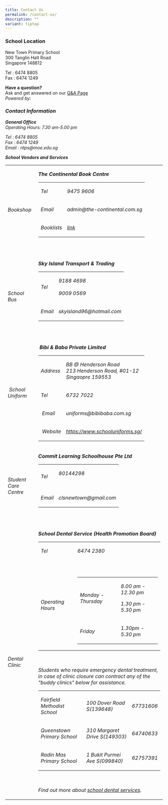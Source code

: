 ```yaml
---
title: Contact Us
permalink: /contact-us/
description: ""
variant: tiptap
---
```

<h3>School Location</h3>
<p></p>
<p>New Town Primary School
<br>300 Tanglin Halt Road
<br>Singapore 148812
<br>
</p>
<p>Tel : 6474 8805
<br>Fax : 6474 1249
<br>
</p>
<p><strong>Have a question?</strong>
<br>Ask and get answered on our <a href="https://go.ask.gov.sg/ntps" rel="noopener noreferrer nofollow" target="_blank">Q&amp;A Page</a>
<br><em>Powered by: <br></em>
</p>
<p></p>
<h3><em>Contact Information</em></h3>
<p><strong><em>General Office</em></strong><em><br>Operating Hours: 7.30 am-5.00 pm<br></em>
</p>
<p><em>Tel : 6474 8805<br>Fax : 6474 1249<br>Email : ntps@moe.edu.sg<br></em>
</p>
<p><strong><em>School Vendors and Services</em></strong>
</p>
<table style="minWidth: 50px">
<colgroup>
<col>
<col>
</colgroup>
<tbody>
<tr>
<td rowspan="1" colspan="1">
<p><em>Bookshop</em>
</p>
</td>
<td rowspan="1" colspan="1">
<p><strong><em>The Continental Book Centre</em></strong>
</p>
<table style="minWidth: 50px">
<colgroup>
<col>
<col>
</colgroup>
<tbody>
<tr>
<td rowspan="1" colspan="1">
<p><em>Tel</em>
</p>
</td>
<td rowspan="1" colspan="1">
<p><em>9475 9606</em>
</p>
</td>
</tr>
<tr>
<td rowspan="1" colspan="1">
<p><em>Email</em>
</p>
</td>
<td rowspan="1" colspan="1">
<p><em>admin@the-continental.com.sg</em>
</p>
</td>
</tr>
<tr>
<td rowspan="1" colspan="1">
<p><em>Booklists</em>
</p>
</td>
<td rowspan="1" colspan="1">
<p><em><a href="https://drive.google.com/drive/folders/1BLIe4MZeEKNukGxRO1nftaoi-tSZtnQH?usp=drive_link" rel="noopener noreferrer nofollow" target="_blank">link</a></em>
</p>
</td>
</tr>
</tbody>
</table>
<p><em>&nbsp;</em>
</p>
</td>
</tr>
<tr>
<td rowspan="1" colspan="1">
<p><em>School Bus</em>
</p>
</td>
<td rowspan="1" colspan="1">
<p><strong><em>Sky Island Transport &amp; Trading</em></strong>
</p>
<table style="minWidth: 50px">
<colgroup>
<col>
<col>
</colgroup>
<tbody>
<tr>
<td rowspan="1" colspan="1">
<p><em>Tel</em>
</p>
</td>
<td rowspan="1" colspan="1">
<p><em>9188 4698<br><br>9009 0569</em>
</p>
</td>
</tr>
<tr>
<td rowspan="1" colspan="1">
<p><em>Email</em>
</p>
</td>
<td rowspan="1" colspan="1">
<p><em>skyisland96@hotmail.com</em>
</p>
</td>
</tr>
</tbody>
</table>
<p><em>&nbsp;&nbsp;</em>
</p>
</td>
</tr>
<tr>
<td rowspan="1" colspan="1">
<p><em>&nbsp;School Uniform</em>
</p>
</td>
<td rowspan="1" colspan="1">
<p><em>&nbsp;</em><strong><em>Bibi &amp; Baba Private Limited</em></strong>
</p>
<table style="minWidth: 50px">
<colgroup>
<col>
<col>
</colgroup>
<tbody>
<tr>
<td rowspan="1" colspan="1">
<p><em>Address</em>
</p>
</td>
<td rowspan="1" colspan="1">
<p><em>BB @ Henderson Road<br>213 Henderson Road, #01-12<br>Singaopre 159553</em>
</p>
</td>
</tr>
<tr>
<td rowspan="1" colspan="1">
<p><em>Tel</em>
</p>
</td>
<td rowspan="1" colspan="1">
<p><em>6732 7022</em>
</p>
</td>
</tr>
<tr>
<td rowspan="1" colspan="1">
<p><em>&nbsp;Email</em>
</p>
</td>
<td rowspan="1" colspan="1">
<p><em>uniforms@bibibaba.com.sg</em>
</p>
</td>
</tr>
<tr>
<td rowspan="1" colspan="1">
<p><em>&nbsp;Website</em>
</p>
</td>
<td rowspan="1" colspan="1">
<p><em><a href="https://www.schooluniforms.sg/" rel="noopener noreferrer nofollow" target="_blank">https://www.schooluniforms.sg/</a></em>
</p>
</td>
</tr>
</tbody>
</table>
<p></p>
</td>
</tr>
<tr>
<td rowspan="1" colspan="1">
<p><em>Student Care Centre</em>
</p>
</td>
<td rowspan="1" colspan="1">
<p><strong><em>Commit Learning Schoolhouse Pte Ltd</em></strong>
</p>
<table style="minWidth: 50px">
<colgroup>
<col>
<col>
</colgroup>
<tbody>
<tr>
<td rowspan="1" colspan="1">
<p><em>Tel</em>
</p>
</td>
<td rowspan="1" colspan="1">
<p><em>80144298<br><br></em>
</p>
</td>
</tr>
<tr>
<td rowspan="1" colspan="1">
<p><em>Email</em>
</p>
</td>
<td rowspan="1" colspan="1">
<p><em>clsnewtown@gmail.com</em>
</p>
</td>
</tr>
</tbody>
</table>
<p><em>&nbsp;</em>
</p>
</td>
</tr>
<tr>
<td rowspan="1" colspan="1">
<p><em>Dental Clinic</em>
</p>
</td>
<td rowspan="1" colspan="1">
<p><strong><em>School Dental Service (Health Promotion Board)</em></strong>
</p>
<table style="minWidth: 50px">
<colgroup>
<col>
<col>
</colgroup>
<tbody>
<tr>
<td rowspan="1" colspan="1">
<p><em>Tel</em>
</p>
</td>
<td rowspan="1" colspan="1">
<p><em>6474 2380</em>
</p>
</td>
</tr>
<tr>
<td rowspan="1" colspan="1">
<p><em>Operating Hours</em>
</p>
</td>
<td rowspan="1" colspan="1">
<p><em>&nbsp;</em>
</p>
<table style="minWidth: 50px">
<colgroup>
<col>
<col>
</colgroup>
<tbody>
<tr>
<td rowspan="1" colspan="1">
<p><em>Monday - Thursday</em>
</p>
</td>
<td rowspan="1" colspan="1">
<p><em>8.00 am - 12.30 pm</em>
</p>
<p><em>1.30 pm - 5.30 pm</em>
</p>
</td>
</tr>
<tr>
<td rowspan="1" colspan="1">
<p><em>Friday</em>
</p>
</td>
<td rowspan="1" colspan="1">
<p><em>1.30pm - 5.30 pm</em>
</p>
</td>
</tr>
</tbody>
</table>
<p></p>
</td>
</tr>
</tbody>
</table>
<p><em>&nbsp;</em>
</p>
<p><em>Students who require emergency dental treatment, in case of clinic closure can contract any of the "buddy clinics" below for assistance.</em>
</p>
<table style="minWidth: 75px">
<colgroup>
<col>
<col>
<col>
</colgroup>
<tbody>
<tr>
<td rowspan="1" colspan="1">
<p><em>Fairfield Methodist School</em>
</p>
</td>
<td rowspan="1" colspan="1">
<p><em>100 Dover Road S(139648)</em>
</p>
</td>
<td rowspan="1" colspan="1">
<p><em>67731606</em>
</p>
</td>
</tr>
<tr>
<td rowspan="1" colspan="1">
<p><em>Queenstown Primary School</em>
</p>
</td>
<td rowspan="1" colspan="1">
<p><em>310 Margaret Drive S(149303)</em>
</p>
</td>
<td rowspan="1" colspan="1">
<p><em>64740633</em>
</p>
</td>
</tr>
<tr>
<td rowspan="1" colspan="1">
<p><em>Radin Mas Primary School</em>
</p>
</td>
<td rowspan="1" colspan="1">
<p><em>1 Bukit Purmei Ave S(099840)</em>
</p>
</td>
<td rowspan="1" colspan="1">
<p><em>62757391</em>
</p>
</td>
</tr>
</tbody>
</table>
<p><em>&nbsp;</em>
</p>
<p><em>Find out more about <a href="https://www.healthhub.sg/programmes/15/school_dental_programme" rel="noopener noreferrer nofollow" target="_blank">school dental services</a>.</em>
</p>
</td>
</tr>
</tbody>
</table>
<p></p>